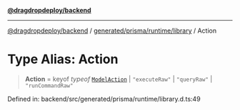 [**@dragdropdeploy/backend**](../../../../../README.md)

***

[@dragdropdeploy/backend](../../../../../README.md) / [generated/prisma/runtime/library](../README.md) / Action

# Type Alias: Action

> **Action** = keyof *typeof* [`ModelAction`](../namespaces/DMMF/enumerations/ModelAction.md) \| `"executeRaw"` \| `"queryRaw"` \| `"runCommandRaw"`

Defined in: backend/src/generated/prisma/runtime/library.d.ts:49
